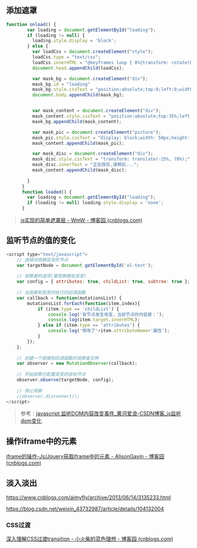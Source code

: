 ## 添加遮罩

```javascript
function onload() {
        var loading = document.getElementById("loading");
        if (loading != null) {
          loading.style.display = 'block';
        } else {
          var loadCss = document.createElement("style");
          loadCss.type = "text/css";
          loadCss.innerHTML = "@keyframes loop { 0%{transform: rotate(0deg);} 100%{ transform: rotate(360deg);}";
          document.head.appendChild(loadCss);

          var mask_bg = document.createElement("div");
          mask_bg.id = "loading"
          mask_bg.style.cssText = "position:absolute;top:0;left:0;width:100%;height:100%;background-color:#777;opacity:0.6;z-index:10001;"
          document.body.appendChild(mask_bg);


          var mask_content = document.createElement("div");
          mask_content.style.cssText = "position:absolute;top:35%;left:42%;color: #fff;text-align:center;padding:z-index:10001;"
          mask_bg.appendChild(mask_content);

          var mask_pic = document.createElement("picture");
          mask_pic.style.cssText = "display: block;width: 50px;height: 50px;border-radius: 50%;box-shadow:#fff 0 2px 0; animation: loop 1s infinite;-webkit-animation: loop 1s infinite;";
          mask_content.appendChild(mask_pic);

          var mask_disc = document.createElement("div");
          mask_disc.style.cssText = "transform: translate(-25%, 70%);"
          mask_disc.innerText = "正在保存,请稍后...";
          mask_content.appendChild(mask_disc);
          
        }
      }
      function loaded() {
        var loading = document.getElementById("loading");
        if (loading != null) loading.style.display = 'none';
      }
```

> [js实现的简单遮罩层 - WmW - 博客园 (cnblogs.com)](https://www.cnblogs.com/luludongxu/p/5909548.html)



## 监听节点的值的变化

```js
<script type="text/javascript">
    // 选择将观察突变的节点
    var targetNode = document.getElementById('el-test');
 
    // 观察者的选项(要观察哪些突变)
    var config = { attributes: true, childList: true, subtree: true };
 
    // 当观察到突变时执行的回调函数
    var callback = function(mutationsList) {
        mutationsList.forEach(function(item,index){
            if (item.type == 'childList') {
                console.log('有节点发生改变，当前节点的内容是：');
                console.log(item.target.innerHTML);
            } else if (item.type == 'attributes') {
                console.log('修改了'+item.attributeName+'属性');
            }
        });
    };
 
    // 创建一个链接到回调函数的观察者实例
    var observer = new MutationObserver(callback);
 
    // 开始观察已配置突变的目标节点
    observer.observe(targetNode, config);
 
    // 停止观察
    //observer.disconnect();
</script>
```

> 参考：[javascript 监听DOM内容改变事件_黄河爱浪-CSDN博客_js监听dom变化](https://blog.csdn.net/u013350495/article/details/90755115)





## 操作iframe中的元素

[iframe的操作-Js/Jquery获取iframe中的元素 - AlisonGavin - 博客园 (cnblogs.com)](https://www.cnblogs.com/alisonGavin/p/8315634.html)





## 淡入淡出

https://www.cnblogs.com/aimyfly/archive/2013/06/14/3135233.html

https://blog.csdn.net/weixin_43732987/article/details/104132004

### CSS过渡

[深入理解CSS过渡transition - 小火柴的蓝色理想 - 博客园 (cnblogs.com)](https://www.cnblogs.com/xiaohuochai/p/5347930.html)

